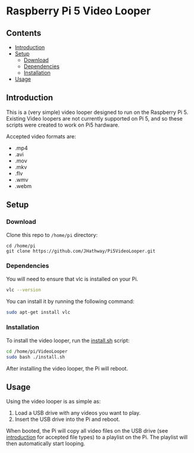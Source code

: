 # Raspberry Pi 5 Video Looper

## Contents
- [Introduction](#introduction)
- [Setup](#setup)
    - [Download](#download)
    - [Dependencies](#dependencies)
    - [Installation](#installation)
- [Usage](#usage)

## Introduction
This is a (very simple) video looper designed to run on the Raspberry Pi 5. Existing Video loopers are not currently supported on Pi 5, and so these scripts were created to work on Pi5 hardware.

Accepted video formats are:
- .mp4
- .avi
- .mov
- .mkv
- .flv
- .wmv
- .webm

## Setup
### Download
Clone this repo to <code>/home/pi</code> directory:

```
cd /home/pi
git clone https://github.com/JHathway/Pi5VideoLooper.git
```

### Dependencies
You will need to ensure that vlc is installed on your Pi.

``` bash
vlc --version
```

You can install it by running the following command:

``` bash
sudo apt-get install vlc
```

### Installation
To install the video looper, run the [install.sh](/install.sh) script:

``` bash
cd /home/pi/VideoLooper
sudo bash ./install.sh
```

After installing the video looper, the Pi will reboot.

## Usage
Using the video looper is as simple as:

1. Load a USB drive with any videos you want to play.
2. Insert the USB drive into the Pi and reboot.

When booted, the Pi will copy all video files on the USB drive (see [introduction](#introduction) for accepted file types) to a playlist on the Pi. The playlist will then automatically start looping.